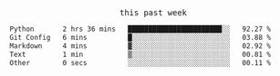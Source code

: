 

<p align="center"><samp>this past week</samp></p>
<!--START_SECTION:waka-->

```txt
Python       2 hrs 36 mins   ███████████████████████░░   92.27 %
Git Config   6 mins          █░░░░░░░░░░░░░░░░░░░░░░░░   03.88 %
Markdown     4 mins          ▓░░░░░░░░░░░░░░░░░░░░░░░░   02.92 %
Text         1 min           ▒░░░░░░░░░░░░░░░░░░░░░░░░   00.81 %
Other        0 secs          ░░░░░░░░░░░░░░░░░░░░░░░░░   00.11 %
```

<!--END_SECTION:waka-->


